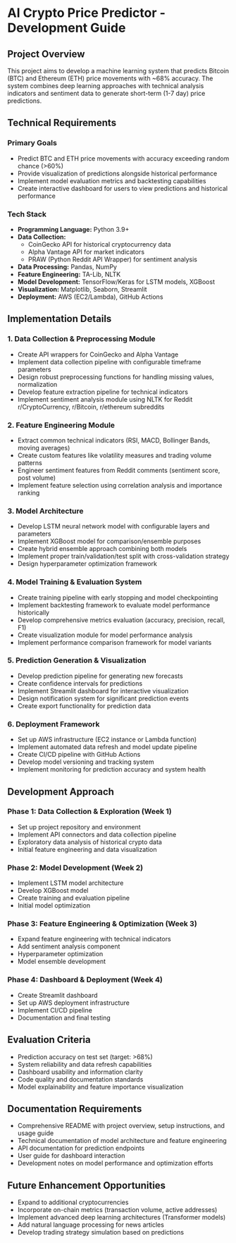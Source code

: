 # AI Crypto Price Predictor - Development Guide

## Project Overview

This project aims to develop a machine learning system that predicts Bitcoin (BTC) and Ethereum (ETH) price movements with ~68% accuracy. The system combines deep learning approaches with technical analysis indicators and sentiment data to generate short-term (1-7 day) price predictions.

## Technical Requirements

### Primary Goals

- Predict BTC and ETH price movements with accuracy exceeding random chance (>60%)
- Provide visualization of predictions alongside historical performance
- Implement model evaluation metrics and backtesting capabilities
- Create interactive dashboard for users to view predictions and historical performance

### Tech Stack

- **Programming Language:** Python 3.9+
- **Data Collection:**
  - CoinGecko API for historical cryptocurrency data
  - Alpha Vantage API for market indicators
  - PRAW (Python Reddit API Wrapper) for sentiment analysis
- **Data Processing:** Pandas, NumPy
- **Feature Engineering:** TA-Lib, NLTK
- **Model Development:** TensorFlow/Keras for LSTM models, XGBoost
- **Visualization:** Matplotlib, Seaborn, Streamlit
- **Deployment:** AWS (EC2/Lambda), GitHub Actions

## Implementation Details

### 1. Data Collection & Preprocessing Module

- Create API wrappers for CoinGecko and Alpha Vantage
- Implement data collection pipeline with configurable timeframe parameters
- Design robust preprocessing functions for handling missing values, normalization
- Develop feature extraction pipeline for technical indicators
- Implement sentiment analysis module using NLTK for Reddit r/CryptoCurrency, r/Bitcoin, r/ethereum subreddits

### 2. Feature Engineering Module

- Extract common technical indicators (RSI, MACD, Bollinger Bands, moving averages)
- Create custom features like volatility measures and trading volume patterns
- Engineer sentiment features from Reddit comments (sentiment score, post volume)
- Implement feature selection using correlation analysis and importance ranking

### 3. Model Architecture

- Develop LSTM neural network model with configurable layers and parameters
- Implement XGBoost model for comparison/ensemble purposes
- Create hybrid ensemble approach combining both models
- Implement proper train/validation/test split with cross-validation strategy
- Design hyperparameter optimization framework

### 4. Model Training & Evaluation System

- Create training pipeline with early stopping and model checkpointing
- Implement backtesting framework to evaluate model performance historically
- Develop comprehensive metrics evaluation (accuracy, precision, recall, F1)
- Create visualization module for model performance analysis
- Implement performance comparison framework for model variants

### 5. Prediction Generation & Visualization

- Develop prediction pipeline for generating new forecasts
- Create confidence intervals for predictions
- Implement Streamlit dashboard for interactive visualization
- Design notification system for significant prediction events
- Create export functionality for prediction data

### 6. Deployment Framework

- Set up AWS infrastructure (EC2 instance or Lambda function)
- Implement automated data refresh and model update pipeline
- Create CI/CD pipeline with GitHub Actions
- Develop model versioning and tracking system
- Implement monitoring for prediction accuracy and system health

## Development Approach

### Phase 1: Data Collection & Exploration (Week 1)

- Set up project repository and environment
- Implement API connectors and data collection pipeline
- Exploratory data analysis of historical crypto data
- Initial feature engineering and data visualization

### Phase 2: Model Development (Week 2)

- Implement LSTM model architecture
- Develop XGBoost model
- Create training and evaluation pipeline
- Initial model optimization

### Phase 3: Feature Engineering & Optimization (Week 3)

- Expand feature engineering with technical indicators
- Add sentiment analysis component
- Hyperparameter optimization
- Model ensemble development

### Phase 4: Dashboard & Deployment (Week 4)

- Create Streamlit dashboard
- Set up AWS deployment infrastructure
- Implement CI/CD pipeline
- Documentation and final testing

## Evaluation Criteria

- Prediction accuracy on test set (target: >68%)
- System reliability and data refresh capabilities
- Dashboard usability and information clarity
- Code quality and documentation standards
- Model explainability and feature importance visualization

## Documentation Requirements

- Comprehensive README with project overview, setup instructions, and usage guide
- Technical documentation of model architecture and feature engineering
- API documentation for prediction endpoints
- User guide for dashboard interaction
- Development notes on model performance and optimization efforts

## Future Enhancement Opportunities

- Expand to additional cryptocurrencies
- Incorporate on-chain metrics (transaction volume, active addresses)
- Implement advanced deep learning architectures (Transformer models)
- Add natural language processing for news articles
- Develop trading strategy simulation based on predictions
